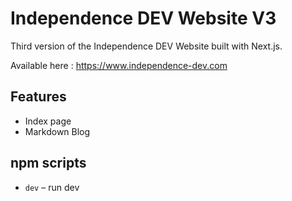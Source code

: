 # Independence DEV Website V3

Third version of the Independence DEV Website built with Next.js. 

Available here : https://www.independence-dev.com

## Features

- Index page 
- Markdown Blog

## npm scripts

- `dev` – run dev
